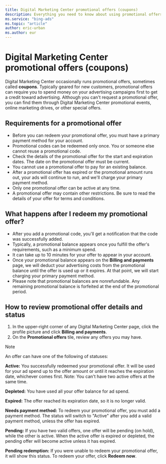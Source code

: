 ```yaml
---
title: Digital Marketing Center promotional offers (coupons)
description: Everything you need to know about using promotional offers in Digital Marketing Center.
ms.service: "bing-ads"
ms.topic: "article"
author: eric-urban
ms.author: eur
---
```


# Digital Marketing Center promotional offers (coupons)

Digital Marketing Center occasionally runs promotional offers, sometimes called **coupons**. Typically geared for new customers, promotional offers can require you to spend money on your advertising campaigns first to get a credit toward advertising. Although you can't request a promotional offer, you can find them through Digital Marketing Center promotional events, online marketing drives, or other special offers.

## Requirements for a promotional offer

- Before you can redeem your promotional offer, you must have a primary payment method for your account.
- Promotional codes can be redeemed only once. You or someone else cannot reuse a promotional code.
- Check the details of the promotional offer for the start and expiration dates. The date on the promotional offer must be current.
- You cannot use a promotional offer to pay for an existing balance.
- After a promotional offer has expired or the promotional amount runs out, your ads will continue to run, and we'll charge your primary payment method.
- Only one promotional offer can be active at any time.
- A promotional offer may contain other restrictions. Be sure to read the details of your offer for terms and conditions.

## What happens after I redeem my promotional offer?

- After you add a promotional code, you'll get a notification that the code was successfully added.
- Typically, a promotional balance appears once you fulfill the offer's requirements, such as a minimum spend.
- It can take up to 10 minutes for your offer to appear in your account.
- Once your promotional balance appears on the **Billing and payments** page, we will deduct your advertising costs from the promotional balance until the offer is used up or it expires. At that point, we will start charging your primary payment method.
- Please note that promotional balances are nonrefundable. Any remaining promotional balance is forfeited at the end of the promotional period.

## How to review promotional offer details and status

1. In the upper-right corner of any Digital Marketing Center page, click the profile picture and click **Billing and payments**.
1. On the **Promotional offers** tile, review any offers you may have.

> [!NOTE]
> An offer can have one of the following of statuses:
> 
> **Active:** You successfully redeemed your promotional offer. It will be used for your ad spend up to the offer amount or until it reaches the expiration date, whichever comes first. Note: You can't have two active offers at the same time.
> 
> **Depleted:** You have used all your offer balance for ad spend.
> 
> **Expired:** The offer reached its expiration date, so it is no longer valid.
> 
> **Needs payment method:** To redeem your promotional offer, you must add a payment method. The status will switch to "Active" after you add a valid payment method, unless the offer has expired.
> 
> **Pending:** If you have two valid offers, one offer will be pending (on hold), while the other is active. When the active offer is expired or depleted, the pending offer will become active unless it has expired.
> 
> **Pending redemption:** If you were unable to redeem your promotional offer, it will show this status. To redeem your offer, click **Redeem now**.


